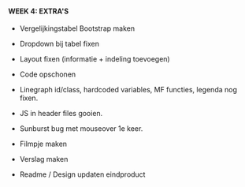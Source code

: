 #### WEEK 4: EXTRA'S
- Vergelijkingstabel Bootstrap maken
- Dropdown bij tabel fixen
- Layout fixen (informatie + indeling toevoegen)

- Code opschonen
- Linegraph id/class, hardcoded variables, MF functies, legenda nog fixen.
- JS in header files gooien.
- Sunburst bug met mouseover 1e keer.

- Filmpje maken
- Verslag maken

- Readme / Design updaten eindproduct

